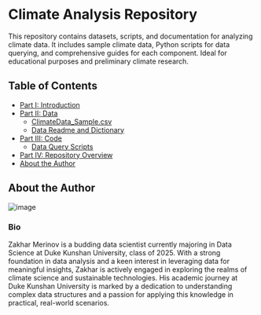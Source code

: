 # Climate Analysis Repository

This repository contains datasets, scripts, and documentation for analyzing climate data. It includes sample climate data, Python scripts for data querying, and comprehensive guides for each component. Ideal for educational purposes and preliminary climate research.

## Table of Contents

- [Part I: Introduction](#part-i-introduction)
- [Part II: Data](#part-ii-data)
    - [ClimateData_Sample.csv](#climatedata_samplecsv)
    - [Data Readme and Dictionary](#data-readme-and-dictionary)
- [Part III: Code](#part-iii-code)
    - [Data Query Scripts](#data-query-scripts)
- [Part IV: Repository Overview](#part-iv-repository-overview)
- [About the Author](#about-the-author)

## About the Author

![image](https://github.com/Rising-Stars-by-Sunshine/Econ211-Week2.github.io/assets/149359655/1bd23120-8f9f-4c98-9039-101569fb29a1)


### Bio

Zakhar Merinov is a budding data scientist currently majoring in Data Science at Duke Kunshan University, class of 2025. With a strong foundation in data analysis and a keen interest in leveraging data for meaningful insights, Zakhar is actively engaged in exploring the realms of climate science and sustainable technologies. His academic journey at Duke Kunshan University is marked by a dedication to understanding complex data structures and a passion for applying this knowledge in practical, real-world scenarios.

